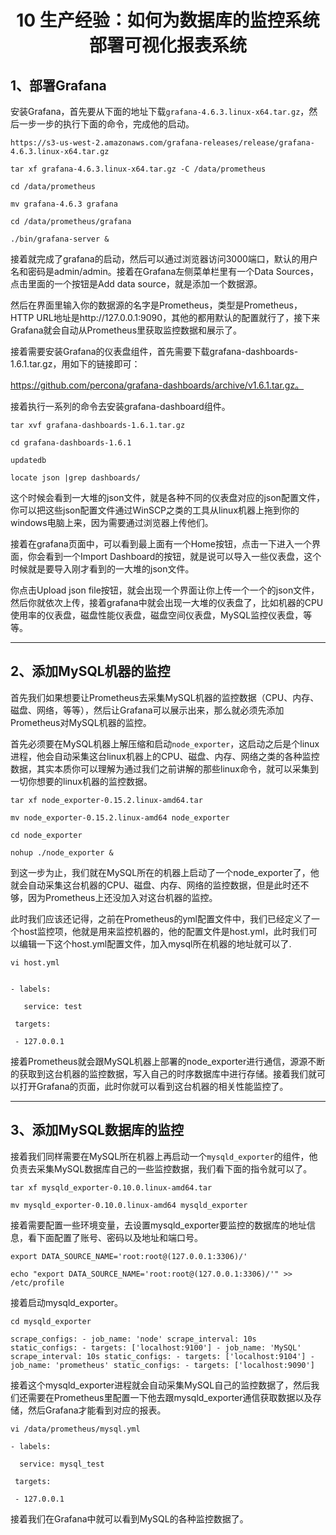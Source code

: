 <h1 align="center">10 生产经验：如何为数据库的监控系统部署可视化报表系统</h1>



## 1、部署Grafana

安装Grafana，首先要从下面的地址下载`grafana-4.6.3.linux-x64.tar.gz`，然后一步一步的执行下面的命令，完成他的启动。

```
https://s3-us-west-2.amazonaws.com/grafana-releases/release/grafana-4.6.3.linux-x64.tar.gz
```

```
tar xf grafana-4.6.3.linux-x64.tar.gz -C /data/prometheus

cd /data/prometheus

mv grafana-4.6.3 grafana

cd /data/prometheus/grafana

./bin/grafana-server &
```

接着就完成了grafana的启动，然后可以通过浏览器访问3000端口，默认的用户名和密码是admin/admin。接着在Grafana左侧菜单栏里有一个Data Sources，点击里面的一个按钮是Add data source，就是添加一个数据源。

然后在界面里输入你的数据源的名字是Prometheus，类型是Prometheus，HTTP URL地址是http://127.0.0.1:9090，其他的都用默认的配置就行了，接下来Grafana就会自动从Prometheus里获取监控数据和展示了。

接着需要安装Grafana的仪表盘组件，首先需要下载grafana-dashboards-1.6.1.tar.gz，用如下的链接即可：

https://github.com/percona/grafana-dashboards/archive/v1.6.1.tar.gz。

接着执行一系列的命令去安装grafana-dashboard组件。

```
tar xvf grafana-dashboards-1.6.1.tar.gz

cd grafana-dashboards-1.6.1

updatedb

locate json |grep dashboards/
```

这个时候会看到一大堆的json文件，就是各种不同的仪表盘对应的json配置文件，你可以把这些json配置文件通过WinSCP之类的工具从linux机器上拖到你的windows电脑上来，因为需要通过浏览器上传他们。

接着在grafana页面中，可以看到最上面有一个Home按钮，点击一下进入一个界面，你会看到一个Import Dashboard的按钮，就是说可以导入一些仪表盘，这个时候就是要导入刚才看到的一大堆的json文件。

你点击Upload json file按钮，就会出现一个界面让你上传一个一个的json文件，然后你就依次上传，接着grafana中就会出现一大堆的仪表盘了，比如机器的CPU使用率的仪表盘，磁盘性能仪表盘，磁盘空间仪表盘，MySQL监控仪表盘，等等。



***

## 2、添加MySQL机器的监控

首先我们如果想要让Prometheus去采集MySQL机器的监控数据（CPU、内存、磁盘、网络，等等），然后让Grafana可以展示出来，那么就必须先添加Prometheus对MySQL机器的监控。

首先必须要在MySQL机器上解压缩和启动`node_exporter`，这启动之后是个linux进程，他会自动采集这台linux机器上的CPU、磁盘、内存、网络之类的各种监控数据，其实本质你可以理解为通过我们之前讲解的那些linux命令，就可以采集到一切你想要的linux机器的监控数据。

```
tar xf node_exporter-0.15.2.linux-amd64.tar

mv node_exporter-0.15.2.linux-amd64 node_exporter

cd node_exporter

nohup ./node_exporter &
```

到这一步为止，我们就在MySQL所在的机器上启动了一个node_exporter了，他就会自动采集这台机器的CPU、磁盘、内存、网络的监控数据，但是此时还不够，因为Prometheus上还没加入对这台机器的监控。

此时我们应该还记得，之前在Prometheus的yml配置文件中，我们已经定义了一个host监控项，他就是用来监控机器的，他的配置文件是host.yml，此时我们可以编辑一下这个host.yml配置文件，加入mysql所在机器的地址就可以了.

```
vi host.yml


- labels:

   service: test

 targets:

 - 127.0.0.1
```

接着Prometheus就会跟MySQL机器上部署的node_exporter进行通信，源源不断的获取到这台机器的监控数据，写入自己的时序数据库中进行存储。接着我们就可以打开Grafana的页面，此时你就可以看到这台机器的相关性能监控了。



***

## 3、添加MySQL数据库的监控

接着我们同样需要在MySQL所在机器上再启动一个`mysqld_exporter`的组件，他负责去采集MySQL数据库自己的一些监控数据，我们看下面的指令就可以了。

```
tar xf mysqld_exporter-0.10.0.linux-amd64.tar

mv mysqld_exporter-0.10.0.linux-amd64 mysqld_exporter
```

接着需要配置一些环境变量，去设置mysqld_exporter要监控的数据库的地址信息，看下面配置了账号、密码以及地址和端口号。

```
export DATA_SOURCE_NAME='root:root@(127.0.0.1:3306)/'

echo "export DATA_SOURCE_NAME='root:root@(127.0.0.1:3306)/'" >> /etc/profile
```

接着启动mysqld_exporter。

`cd mysqld_exporter`

```
scrape_configs: - job_name: 'node' scrape_interval: 10s static_configs: - targets: ['localhost:9100'] - job_name: 'MySQL' scrape_interval: 10s static_configs: - targets: ['localhost:9104'] - job_name: 'prometheus' static_configs: - targets: ['localhost:9090']
```

接着这个mysqld_exporter进程就会自动采集MySQL自己的监控数据了，然后我们还需要在Prometheus里配置一下他去跟mysqld_exporter通信获取数据以及存储，然后Grafana才能看到对应的报表。

`vi /data/prometheus/mysql.yml`

```
- labels:

  service: mysql_test

 targets:

 - 127.0.0.1
```

接着我们在Grafana中就可以看到MySQL的各种监控数据了。
